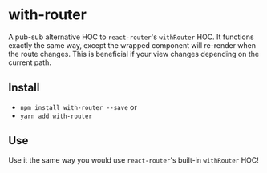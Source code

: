 # with-router
A pub-sub alternative HOC to `react-router`'s `withRouter` HOC. It functions exactly the same way, except the wrapped component will re-render when the route changes. This is beneficial if your view changes depending on the current path.

## Install
* `npm install with-router --save` or
* `yarn add with-router`

## Use
Use it the same way you would use `react-router`'s built-in `withRouter` HOC!
